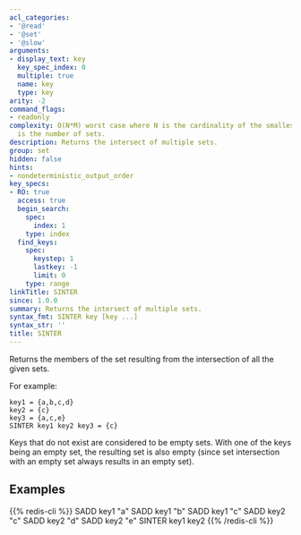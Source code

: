 ```yaml
---
acl_categories:
- '@read'
- '@set'
- '@slow'
arguments:
- display_text: key
  key_spec_index: 0
  multiple: true
  name: key
  type: key
arity: -2
command_flags:
- readonly
complexity: O(N*M) worst case where N is the cardinality of the smallest set and M
  is the number of sets.
description: Returns the intersect of multiple sets.
group: set
hidden: false
hints:
- nondeterministic_output_order
key_specs:
- RO: true
  access: true
  begin_search:
    spec:
      index: 1
    type: index
  find_keys:
    spec:
      keystep: 1
      lastkey: -1
      limit: 0
    type: range
linkTitle: SINTER
since: 1.0.0
summary: Returns the intersect of multiple sets.
syntax_fmt: SINTER key [key ...]
syntax_str: ''
title: SINTER
---
```

Returns the members of the set resulting from the intersection of all the given
sets.

For example:

```
key1 = {a,b,c,d}
key2 = {c}
key3 = {a,c,e}
SINTER key1 key2 key3 = {c}
```

Keys that do not exist are considered to be empty sets.
With one of the keys being an empty set, the resulting set is also empty (since
set intersection with an empty set always results in an empty set).

## Examples

{{% redis-cli %}}
SADD key1 "a"
SADD key1 "b"
SADD key1 "c"
SADD key2 "c"
SADD key2 "d"
SADD key2 "e"
SINTER key1 key2
{{% /redis-cli %}}

